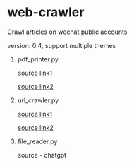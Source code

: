 # web-crawler
Crawl articles on wechat public accounts

version: 0.4, support multiple themes

1. pdf_printer.py


    [source link1](https://blog.csdn.net/Attitude93/article/details/136671565)

    [source link2](https://www.cnblogs.com/new-june/p/14509601.html)

2. url_crawler.py

    [source link1](https://blog.csdn.net/kuailebuzhidao/article/details/136490529)

    [source link2](https://zhuanlan.zhihu.com/p/379062852)

3. file_reader.py

    source - chatgpt